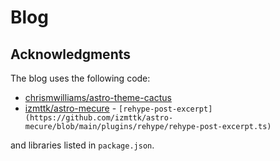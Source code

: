 # Blog

## Acknowledgments

The blog uses the following code:

- [chrismwilliams/astro-theme-cactus](https://github.com/chrismwilliams/astro-theme-cactus) 
- [izmttk/astro-mecure](https://github.com/izmttk/astro-mecure) - `[rehype-post-excerpt](https://github.com/izmttk/astro-mecure/blob/main/plugins/rehype/rehype-post-excerpt.ts)`

and libraries listed in `package.json`.
